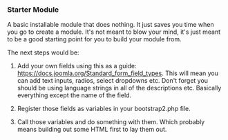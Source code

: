 ### Starter Module

A basic installable module that does nothing.  It just saves you time when you go to create a module.  It's not meant to blow your mind, it's just meant to be a good starting point for you to build your module from.

The next steps would be:

1. Add your own fields using this as a guide: https://docs.joomla.org/Standard_form_field_types.  This will mean you can add text inputs, radios, select dropdowns etc.  Don't forget you should be using language strings in all of the descriptions etc.  Basically everything except the name of the field.

2. Register those fields as variables in your bootstrap2.php file.

3. Call those variables and do something with them. Which probably means building out some HTML first to lay them out.
